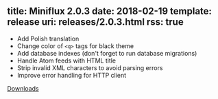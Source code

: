 title: Miniflux 2.0.3
date: 2018-02-19
template: release
uri: releases/2.0.3.html
rss: true
---
* Add Polish translation
* Change color of `<q>` tags for black theme
* Add database indexes (don't forget to run database migrations)
* Handle Atom feeds with HTML title
* Strip invalid XML characters to avoid parsing errors
* Improve error handling for HTTP client

[Downloads](https://github.com/miniflux/v2/releases/tag/2.0.3)
